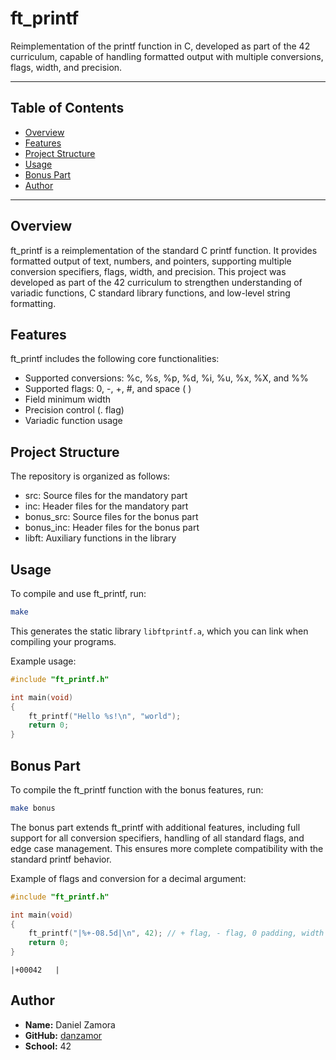 # ft_printf
Reimplementation of the printf function in C, developed as part of the 42 curriculum, capable of handling formatted output with multiple conversions, flags, width, and precision.

---

## Table of Contents
- [Overview](#overview)
- [Features](#features)
- [Project Structure](#project-structure)
- [Usage](#usage)
- [Bonus Part](#bonus-part)
- [Author](#author)

---

## Overview
ft_printf is a reimplementation of the standard C printf function. It provides formatted output of text, numbers, and pointers, supporting multiple conversion specifiers, flags, width, and precision. This project was developed as part of the 42 curriculum to strengthen understanding of variadic functions, C standard library functions, and low-level string formatting.

## Features
ft_printf includes the following core functionalities:
- Supported conversions: %c, %s, %p, %d, %i, %u, %x, %X, and %%
- Supported flags: 0, -, +, #, and space ( )
- Field minimum width
- Precision control (. flag)
- Variadic function usage

## Project Structure
The repository is organized as follows:
- src: Source files for the mandatory part
- inc: Header files for the mandatory part
- bonus_src: Source files for the bonus part
- bonus_inc: Header files for the bonus part
- libft: Auxiliary functions in the library

## Usage
To compile and use ft_printf, run:
```bash
make
```
This generates the static library `libftprintf.a`, which you can link when compiling your programs.

Example usage:
```c
#include "ft_printf.h"

int main(void)
{
    ft_printf("Hello %s!\n", "world");
    return 0;
}
```

## Bonus Part
To compile the ft_printf function with the bonus features, run:
```bash
make bonus
```
The bonus part extends ft_printf with additional features, including full support for all conversion specifiers, handling of all standard flags, and edge case management. This ensures more complete compatibility with the standard printf behavior.

Example of flags and conversion for a decimal argument:
```c
#include "ft_printf.h"

int main(void)
{
    ft_printf("|%+-08.5d|\n", 42); // + flag, - flag, 0 padding, width 8, precision 5
    return 0;
}
```
```stdout
|+00042   |
```

## Author
- **Name:** Daniel Zamora
- **GitHub:** [danzamor](https://github.com/danzamor)
- **School:** 42
